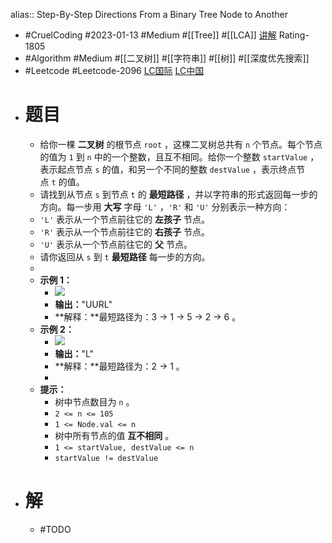 alias:: Step-By-Step Directions From a Binary Tree Node to Another

- #CruelCoding #2023-01-13 #Medium #[[Tree]] #[[LCA]] [讲解](https://youtu.be/VvdlzPAQE0s) Rating-1805
- #Algorithm #Medium #[[二叉树]] #[[字符串]] #[[树]] #[[深度优先搜索]]
- #Leetcode #Leetcode-2096 [LC国际](https://leetcode.com/problems/step-by-step-directions-from-a-binary-tree-node-to-another/) [LC中国](https://leetcode.cn/problems/step-by-step-directions-from-a-binary-tree-node-to-another/)
- # 题目
	- 给你一棵 **二叉树** 的根节点 `root` ，这棵二叉树总共有 `n` 个节点。每个节点的值为 `1` 到 `n` 中的一个整数，且互不相同。给你一个整数 `startValue` ，表示起点节点 `s` 的值，和另一个不同的整数 `destValue` ，表示终点节点 `t` 的值。
	- 请找到从节点 `s` 到节点 `t` 的 **最短路径** ，并以字符串的形式返回每一步的方向。每一步用 **大写** 字母 `'L'` ，`'R'` 和 `'U'` 分别表示一种方向：
	- `'L'` 表示从一个节点前往它的 **左孩子** 节点。
	- `'R'` 表示从一个节点前往它的 **右孩子** 节点。
	- `'U'` 表示从一个节点前往它的 **父** 节点。
	- 请你返回从 `s` 到 `t` **最短路径** 每一步的方向。
	-
	- **示例 1：**
		- ![](https://assets.leetcode.com/uploads/2021/11/15/eg1.png)
		- **输出：**"UURL"
		- **解释：**最短路径为：3 → 1 → 5 → 2 → 6 。
	- **示例 2：**
		- ![](https://assets.leetcode.com/uploads/2021/11/15/eg2.png)
		- **输出：**"L"
		- **解释：**最短路径为：2 → 1 。
		-
	- **提示：**
		- 树中节点数目为 `n` 。
		- `2 <= n <= 105`
		- `1 <= Node.val <= n`
		- 树中所有节点的值 **互不相同** 。
		- `1 <= startValue, destValue <= n`
		- `startValue != destValue`
- # 解
	- #TODO
